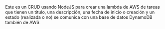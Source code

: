 Este es un CRUD usando NodeJS para crear una lambda de AWS de tareas que tienen un titulo, una descripción, una fecha de inicio o creación y un estado (realizada o no) se comunica con una base de datos DynamoDB también de AWS
